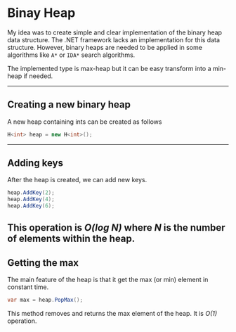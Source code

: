 # Binay Heap

My idea was to create simple and clear implementation of the binary heap data structure. The .NET framework lacks an implementation for this data structure. However, binary heaps are needed to be applied in some algorithms like `A*` or `IDA*` search algorithms.

The implemented type is max-heap but it can be easy transform into a min-heap if needed.

---

## Creating a new binary heap
A new heap containing ints can be created as follows
```C#
H<int> heap = new H<int>();
```
---
## Adding keys
After the heap is created, we can add new keys.
```C#
heap.AddKey(2);
heap.AddKey(4);
heap.AddKey(6);
```
 This operation is  _O(log N)_ where _N_ is the number of elements within the heap.
---
## Getting the max
The main feature of the heap is that it get the max (or min) element in constant time.
```C#
var max = heap.PopMax();
```
This method removes and returns the max element of the heap. It is  _O(1)_ operation.
